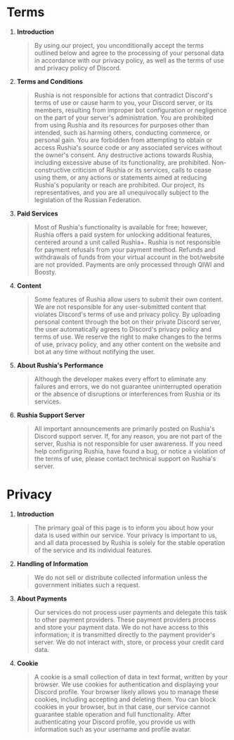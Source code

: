 # Terms
1. **Introduction**
   > By using our project, you unconditionally accept the terms outlined below and agree to the processing of your personal data in accordance with our privacy policy, as well as the terms of use and privacy policy of Discord.
2. **Terms and Conditions**
   > Rushia is not responsible for actions that contradict Discord's terms of use or cause harm to you, your Discord server, or its members, resulting from improper bot configuration or negligence on the part of your server's administration.
You are prohibited from using Rushia and its resources for purposes other than intended, such as harming others, conducting commerce, or personal gain.
You are forbidden from attempting to obtain or access Rushia's source code or any associated services without the owner's consent.
Any destructive actions towards Rushia, including excessive abuse of its functionality, are prohibited.
Non-constructive criticism of Rushia or its services, calls to cease using them, or any actions or statements aimed at reducing Rushia's popularity or reach are prohibited.
Our project, its representatives, and you are all unequivocally subject to the legislation of the Russian Federation.
3. **Paid Services**
   > Most of Rushia's functionality is available for free; however, Rushia offers a paid system for unlocking additional features, centered around a unit called Rushia+. Rushia is not responsible for payment refusals from your payment method. Refunds and withdrawals of funds from your virtual account in the bot/website are not provided. Payments are only processed through QIWI and Boosty.
4. **Content**
   > Some features of Rushia allow users to submit their own content. We are not responsible for any user-submitted content that violates Discord's terms of use and privacy policy.
By uploading personal content through the bot on their private Discord server, the user automatically agrees to Discord's privacy policy and terms of use.
We reserve the right to make changes to the terms of use, privacy policy, and any other content on the website and bot at any time without notifying the user.
5. **About Rushia's Performance**
   > Although the developer makes every effort to eliminate any failures and errors, we do not guarantee uninterrupted operation or the absence of disruptions or interferences from Rushia or its services.
6. **Rushia Support Server**
   > All important announcements are primarily posted on Rushia's Discord support server. If, for any reason, you are not part of the server, Rushia is not responsible for user awareness.
If you need help configuring Rushia, have found a bug, or notice a violation of the terms of use, please contact technical support on Rushia's server.

# Privacy
1. **Introduction**
   > The primary goal of this page is to inform you about how your data is used within our service. Your privacy is important to us, and all data processed by Rushia is solely for the stable operation of the service and its individual features.
2. **Handling of Information**
   > We do not sell or distribute collected information unless the government initiates such a request.
3. **About Payments**
   > Our services do not process user payments and delegate this task to other payment providers. These payment providers process and store your payment data. We do not have access to this information; it is transmitted directly to the payment provider's server. We do not interact with, store, or process your credit card data.
4. **Cookie**
   > A cookie is a small collection of data in text format, written by your browser.
We use cookies for authentication and displaying your Discord profile. Your browser likely allows you to manage these cookies, including accepting and deleting them. You can block cookies in your browser, but in that case, our service cannot guarantee stable operation and full functionality.
After authenticating your Discord profile, you provide us with information such as your username and profile avatar.
